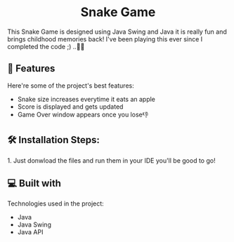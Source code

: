 <h1 align="center" id="title">Snake Game</h1>

<p id="description">This Snake Game is designed using Java Swing and Java it is really fun and brings childhood memories back! I've been playing this ever since I completed the code ;) ..🐍🐍</p>

  
  
<h2>🧐 Features</h2>

Here're some of the project's best features:

*   Snake size increases everytime it eats an apple
*   Score is displayed and gets updated
*   Game Over window appears once you lose👎

<h2>🛠️ Installation Steps:</h2>

<p>1. Just donwload the files and run them in your IDE you'll be good to go!</p>

  
  
<h2>💻 Built with</h2>

Technologies used in the project:

*   Java
*   Java Swing
*   Java API
